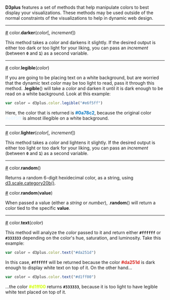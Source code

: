 **D3plus** features a set of methods that help manipulate colors to best display your visualizations. These methods may be used outside of the normal constraints of the visualizations to help in dynamic web design.

***

<a name="darker" href="#wiki-darker">#</a> color.**darker**(*color*[, *increment*])

This method takes a *color* and darkens it slightly. If the desired output is either too dark or too light for your liking, you can pass an *increment* (between <code>**0**</code> and <code>**1**</code>) as a second variable.

***

<a name="legible" href="#wiki-legible">#</a> color.**legible**(*color*)

If you are going to be placing text on a white background, but are worried that the dynamic text *color* may be too light to read, pass it through this method. .**legible**() will take a *color* and darken it until it is dark enough to be read on a white background. Look at this example:

```js
var color = d3plus.color.legible("#e6f5ff")
```

Here, the color that is returned is <font color='#0a78c2'>**#0a78c2**</font>, because the original color <font color='#e6f5ff'>**#e6f5ff**</font> is almost illegible on a white background.

***

<a name="lighter" href="#wiki-lighter">#</a> color.**lighter**(*color*[, *increment*])

This method takes a *color* and lightens it slightly. If the desired output is either too light or too dark for your liking, you can pass an *increment* (between <code>**0**</code> and <code>**1**</code>) as a second variable.

***

<a name="random" href="#wiki-random">#</a> color.**random**()

Returns a random 6-digit hexidecimal color, as a string, using [d3.scale.category20b()](https://github.com/mbostock/d3/wiki/Ordinal-Scales#wiki-category20b).

<a name="random" href="#wiki-random">#</a> color.**random**(**value**)

When passed a value (either a *string* or *number*), .**random**() will return a color tied to the specific **value**.

***

<a name="text" href="#wiki-text">#</a> color.**text**(*color*)

This method will analyze the *color* passed to it and return either <code>**#ffffff**</code> or <code>**#333333**</code> depending on the color's hue, saturation, and luminosity. Take this example:

```js
var color = d3plus.color.text("#da251d")
```

In this case, <code>**#ffffff**</code> will be returned because the color <font color='#da251d'>**#da251d**</font> is dark enough to display white text on top of it. On the other hand...

```js
var color = d3plus.color.text("#d1ff00")
```

...the color <font color='#d1ff00'>**#d1ff00**</font> returns <code>**#333333**</code>, because it is too light to have legible white text placed on top of it.
